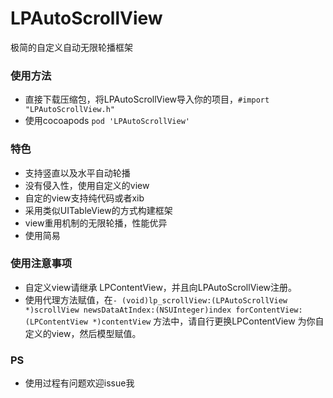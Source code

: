 # LPAutoScrollView

极简的自定义自动无限轮播框架

### 使用方法

* 直接下载压缩包，将LPAutoScrollView导入你的项目，`#import "LPAutoScrollView.h"`
* 使用cocoapods `pod 'LPAutoScrollView'`

### 特色

* 支持竖直以及水平自动轮播
* 没有侵入性，使用自定义的view
* 自定的view支持纯代码或者xib
* 采用类似UITableView的方式构建框架
* view重用机制的无限轮播，性能优异
* 使用简易

### 使用注意事项

* 自定义view请继承 LPContentView，并且向LPAutoScrollView注册。
* 使用代理方法赋值，在`- (void)lp_scrollView:(LPAutoScrollView *)scrollView newsDataAtIndex:(NSUInteger)index forContentView:(LPContentView *)contentView` 方法中，请自行更换LPContentView 为你自定义的view，然后模型赋值。


### PS

* 使用过程有问题欢迎issue我